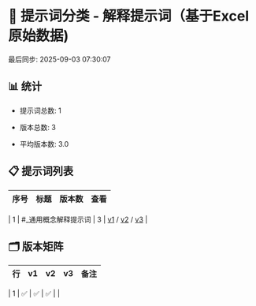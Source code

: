 # 📂 提示词分类 - 解释提示词（基于Excel原始数据)

最后同步: 2025-09-03 07:30:07


## 📊 统计

- 提示词总数: 1

- 版本总数: 3  

- 平均版本数: 3.0


## 📋 提示词列表


| 序号 | 标题 | 版本数 | 查看 |
|------|------|--------|------|

| 1 | #_通用概念解释提示词 | 3 | [v1](./(1,1)_#_通用概念解释提示词.md) / [v2](./(1,2)_#_通用概念解释提示词.md) / [v3](./(1,3)_#_通用概念解释提示词.md) |


## 🗂️ 版本矩阵


| 行 | v1 | v2 | v3 | 备注 |
|---|---|---|---|---|

| 1 | ✅ | ✅ | ✅ |  |
